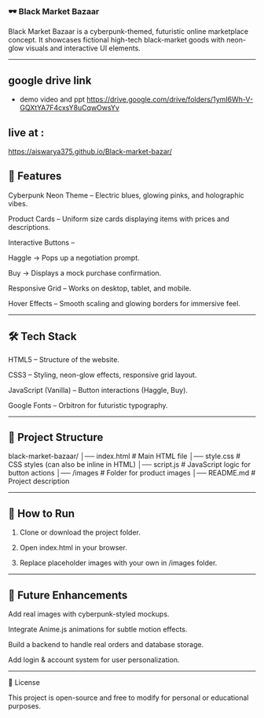 ### 🕶️ Black Market Bazaar

Black Market Bazaar is a cyberpunk-themed, futuristic online marketplace concept. It showcases fictional high-tech black-market goods with neon-glow visuals and interactive UI elements.


---
## google drive link 
- demo video and ppt
  https://drive.google.com/drive/folders/1ymI6Wh-V-GQXtYA7F4cxsY8uCqwOwsYv

## live at :
https://aiswarya375.github.io/Black-market-bazar/


## 🚀 Features

Cyberpunk Neon Theme – Electric blues, glowing pinks, and holographic vibes.

Product Cards – Uniform size cards displaying items with prices and descriptions.

Interactive Buttons –

Haggle → Pops up a negotiation prompt.

Buy → Displays a mock purchase confirmation.


Responsive Grid – Works on desktop, tablet, and mobile.

Hover Effects – Smooth scaling and glowing borders for immersive feel.



---

## 🛠️ Tech Stack

HTML5 – Structure of the website.

CSS3 – Styling, neon-glow effects, responsive grid layout.

JavaScript (Vanilla) – Button interactions (Haggle, Buy).

Google Fonts – Orbitron for futuristic typography.



---

## 📂 Project Structure

black-market-bazaar/
│── index.html        # Main HTML file
│── style.css         # CSS styles (can also be inline in HTML)
│── script.js         # JavaScript logic for button actions
│── /images           # Folder for product images
│── README.md         # Project description


---

## 🔧 How to Run

1. Clone or download the project folder.


2. Open index.html in your browser.


3. Replace placeholder images with your own in /images folder.




---

## 🎯 Future Enhancements

Add real images with cyberpunk-styled mockups.

Integrate Anime.js animations for subtle motion effects.

Build a backend to handle real orders and database storage.

Add login & account system for user personalization.



---

📜 License

This project is open-source and free to modify for personal or educational purposes.


